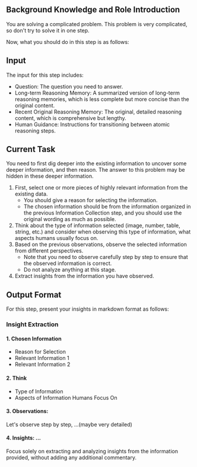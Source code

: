 ## Background Knowledge and Role Introduction

You are solving a complicated problem. This problem is very complicated, so don't try to solve it in one step.

Now, what you should do in this step is as follows:

## Input

The input for this step includes:

- Question: The question you need to answer.
- Long-term Reasoning Memory: A summarized version of long-term reasoning memories, which is less complete but more concise than the original content.
- Recent Original Reasoning Memory: The original, detailed reasoning content, which is comprehensive but lengthy.
- Human Guidance: Instructions for transitioning between atomic reasoning steps.

## Current Task

You need to first dig deeper into the existing information to uncover some deeper information, and then reason. The answer to this problem may be hidden in these deeper information.

1. First, select one or more pieces of highly relevant information from the existing data.
   - You should give a reason for selecting the information.
   - The chosen information should be from the information organized in the previous Information Collection step, and you should use the original wording as much as possible.
2. Think about the type of information selected (image, number, table, string, etc.) and consider when observing this type of information, what aspects humans usually focus on.
3. Based on the previous observations, observe the selected information from different perspectives.
   - Note that you need to observe carefully step by step to ensure that the observed information is correct.
   - Do not analyze anything at this stage.
4. Extract insights from the information you have observed.

## Output Format

For this step, present your insights in markdown format as follows:

### Insight Extraction

#### 1. Chosen Information

- Reason for Selection
- Relevant Information 1
- Relevant Information 2

#### 2. Think

- Type of Information
- Aspects of Information Humans Focus On

#### 3. Observations:

Let's observe step by step, ...(maybe very detailed)

#### 4. Insights: ...

Focus solely on extracting and analyzing insights from the information provided, without adding any additional commentary.

